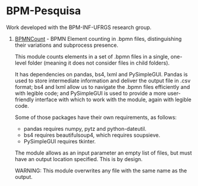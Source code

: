 # BPM-Pesquisa
Work developed with the BPM-INF-UFRGS research group.

1. [BPMNCount](https://github.com/Berger-DM/BPM-Pesquisa/tree/master/BPMNCount) - BPMN Element counting in .bpmn files, distinguishing their variations and subprocess presence.

    This module counts elements in a set of .bpmn files in a single, one-level folder (meaning it does not consider files in child folders).

    It has dependencies on pandas, bs4, lxml and PySimpleGUI. Pandas is used to store intermediate information and deliver the output file in .csv format; 
    bs4 and lxml allow us to navigate the .bpmn files efficiently and with legible code; 
    and PySimpleGUI is used to provide a more user-friendly interface with which to work with the module, again with legible code.

    Some of those packages have their own requirements, as follows:

    - pandas requires numpy, pytz and python-dateutil.
    - bs4 requires beautifulsoup4, which requires soupsieve.
    - PySimpleGUI requires tkinter.

    The module allows as an input parameter an empty list of files, but must have an output location specified. This is by design.

    WARNING: This module overwrites any file with the same name as the output.
